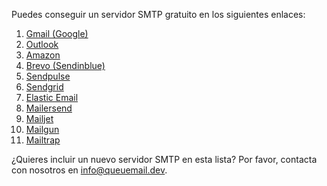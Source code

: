 
Puedes conseguir un servidor SMTP gratuito en los siguientes enlaces:

1. <a href="https://kinsta.com/blog/gmail-smtp-server/" target="_blank">Gmail (Google)</a> 
2. <a href="https://support.microsoft.com/en-au/office/pop-imap-and-smtp-settings-for-outlook-com-d088b986-291d-42b8-9564-9c414e2aa040" target="_blank">Outlook</a> 
3. <a href="https://aws.amazon.com/es/ses/pricing/" target="_blank">Amazon</a> 
4. <a href="https://www.brevo.com/es/pricing/" target="_blank">Brevo (Sendinblue)</a> 
5. <a href="https://sendpulse.com/prices/smtp" target="_blank">Sendpulse</a> 
6. <a href="https://sendgrid.com/pricing/" target="_blank">Sendgrid</a> 
7. <a href="https://elasticemail.com/email-api-pricing" target="_blank">Elastic Email</a> 
8. <a href="https://www.mailersend.com/pricing" target="_blank">Mailersend</a> 
9. <a href="https://www.mailjet.com/pricing/" target="_blank">Mailjet</a> 
10. <a href="https://www.mailgun.com/pricing/" target="_blank">Mailgun</a> 
11. <a href="https://mailtrap.io/pricing/" target="_blank">Mailtrap</a> 

¿Quieres incluir un nuevo servidor SMTP en esta lista? Por favor, contacta con nosotros en <a href="info@queuemail.dev">info@queuemail.dev</a>.
